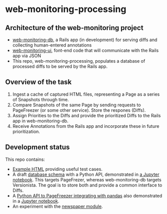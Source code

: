 # web-monitoring-processing

## Architecture of the web-monitoring project

* [web-monitoring-db](https://github.com/edgi-govdata-archiving/web-monitoring-db), a Rails app (in development) for serving diffs and collecting human-entered annotations
* [web-monitoring-ui](https://github.com/edgi-govdata-archiving/web-monitoring-ui), font-end code that will communicate with the Rails app via JSON
* This repo, web-monitoring-processing, populates a database of processed diffs
  to be served by the Rails app.

## Overview of the task

1. Ingest a cache of captured HTML files, representing a Page as a series of
   Snapshots through time.
2. Compare Snapshots of the same Page by sending requests to PageFreezer (or
   some other service). Store the respones (Diffs).
3. Assign Priorities to the Diffs and provide the prioritized Diffs to the Rails
   app in web-monitoring-db.
4. Receive Annotations from the Rails app and incorporate these in future
   prioritization.

## Development status

This repo contains:

* [Example HTML](https://github.com/edgi-govdata-archiving/web-monitoring-processing/tree/master/archives) providing useful test cases.
* A draft [database schema](https://github.com/edgi-govdata-archiving/web-monitoring-processing/blob/master/web_monitoring/db.py#L30) with a Python API, demonstrated in [a Jupyter notebook](https://github.com/edgi-govdata-archiving/web-monitoring-processing/blob/master/backend-demo.ipynb).
  This targets PageFrezer, whereas web-monitoring-db targets Versionista. The
  goal is to store both and provide a common interface to Diffs.
* A [Python API to PageFreezer integrating with
  pandas](https://github.com/edgi-govdata-archiving/web-monitoring-processing/tree/master/page_freezer_python_module)
  also demonstrated in a [Jupyter
  notebook](https://github.com/edgi-govdata-archiving/web-monitoring-processing/blob/master/page_freezer_python_module/PageFreezer.ipynb).
* An experiment with the [newspaper
  module](https://github.com/edgi-govdata-archiving/web-monitoring-processing/tree/master/get_article_text).
